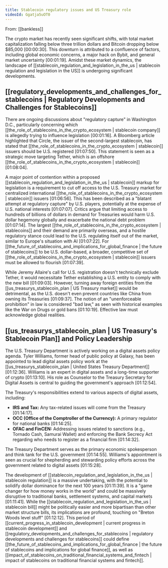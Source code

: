 ```yaml
---
title: Stablecoin regulatory issues and US Treasury role
videoId: Ggatja5uOT0
---
```


From: [[bankless]] <br/> 

The crypto market has recently seen significant shifts, with total market capitalization falling below three trillion dollars and Bitcoin dropping below $85,000 <a class="yt-timestamp" data-t="00:00:30">[00:00:30]</a>. This downturn is attributed to a confluence of factors, including global economic concerns, a major hack on Bybit, and general market uncertainty <a class="yt-timestamp" data-t="00:01:19">[00:01:19]</a>. Amidst these market dynamics, the landscape of [[stablecoin_regulation_and_legislation_in_the_us | stablecoin regulation and legislation in the US]] is undergoing significant developments.

## [[regulatory_developments_and_challenges_for_stablecoins | Regulatory Developments and Challenges for Stablecoins]]

There are ongoing discussions about "regulatory capture" in Washington D.C., particularly concerning which [[the_role_of_stablecoins_in_the_crypto_ecosystem | stablecoin company]] is allegedly trying to influence legislation <a class="yt-timestamp" data-t="00:01:16">[00:01:16]</a>. A Bloomberg article highlighted that Circle, the issuer of the second-largest stablecoin, has stated that [[the_role_of_stablecoins_in_the_crypto_ecosystem | stablecoin]] issuers should be U.S. registered <a class="yt-timestamp" data-t="01:07:50">[01:07:50]</a>. This statement is seen as a strategic move targeting Tether, which is an offshore [[the_role_of_stablecoins_in_the_crypto_ecosystem | stablecoin]] <a class="yt-timestamp" data-t="01:08:04">[01:08:04]</a>.

A major point of contention within a proposed [[stablecoin_regulation_and_legislation_in_the_us | stablecoin]] markup for legislation is a requirement to cut off access to the U.S. Treasury market for centralized international [[the_role_of_stablecoins_in_the_crypto_ecosystem | stablecoin]] issuers <a class="yt-timestamp" data-t="01:06:56">[01:06:56]</a>. This has been described as a "blatant attempt at regulatory capture" by U.S. players, potentially at the expense of U.S. national interests <a class="yt-timestamp" data-t="01:07:07">[01:07:07]</a>. Critics argue that limiting access to hundreds of billions of dollars in demand for Treasuries would harm U.S. dollar hegemony globally and exacerbate the national debt problem <a class="yt-timestamp" data-t="01:07:14">[01:07:14]</a>. The largest [[the_role_of_stablecoins_in_the_crypto_ecosystem | stablecoins]] and their demand are primarily overseas, and a hostile regulatory stance could lead to the U.S. regulating itself out of the market, similar to Europe's situation with AI <a class="yt-timestamp" data-t="01:07:22">[01:07:22]</a>. For [[the_future_of_stablecoins_and_implications_for_global_finance | the future of stablecoins]] to be U.S. dollar-based, a broader, competitive set of [[the_role_of_stablecoins_in_the_crypto_ecosystem | stablecoin]] issuers must be allowed to flourish <a class="yt-timestamp" data-t="01:07:39">[01:07:39]</a>.

While Jeremy Allaire's call for U.S. registration doesn't technically exclude Tether, it would necessitate Tether establishing a U.S. entity to comply with the new bill <a class="yt-timestamp" data-t="01:09:03">[01:09:03]</a>. However, turning away foreign entities from the [[us_treasurys_stablecoin_plan | US Treasury market]] would be detrimental, as the U.S. doesn't even prevent countries like China from owning its Treasuries <a class="yt-timestamp" data-t="01:09:37">[01:09:37]</a>. The notion of an "unenforceable prohibition" in law is considered "bad law," as seen with historical examples like the War on Drugs or gold bans <a class="yt-timestamp" data-t="01:10:19">[01:10:19]</a>. Effective law must acknowledge global realities.

## [[us_treasurys_stablecoin_plan | US Treasury's Stablecoin Plan]] and Policy Leadership

The U.S. Treasury Department is actively working on a digital assets policy agenda. Tyler Williams, former head of public policy at Galaxy, has been appointed to lead digital assets policy work at the [[us_treasurys_stablecoin_plan | United States Treasury Department]] <a class="yt-timestamp" data-t="01:12:36">[01:12:36]</a>. Williams is an expert in digital assets and a long-time supporter of crypto <a class="yt-timestamp" data-t="01:13:10">[01:13:10]</a>. His role as Counselor to the Treasury Secretary for Digital Assets is central to guiding the government's approach <a class="yt-timestamp" data-t="01:12:54">[01:12:54]</a>.

The Treasury's responsibilities extend to various aspects of digital assets, including:
*   **IRS and Tax:** Any tax-related issues will come from the Treasury <a class="yt-timestamp" data-t="01:14:17">[01:14:17]</a>.
*   **OCC (Office of the Comptroller of the Currency):** A primary regulator for national banks <a class="yt-timestamp" data-t="01:14:25">[01:14:25]</a>.
*   **OFAC and FinCEN:** Addressing issues related to sanctions (e.g., Tornado Cash, Samurai Wallet) and enforcing the Bank Secrecy Act regarding who needs to register as a financial firm <a class="yt-timestamp" data-t="01:14:32">[01:14:32]</a>.

The Treasury Department serves as the primary economic spokesperson and think tank for the U.S. government <a class="yt-timestamp" data-t="01:14:55">[01:14:55]</a>. Williams's appointment is seen as crucial for shepherding and stewarding policy efforts across the government related to digital assets <a class="yt-timestamp" data-t="01:15:28">[01:15:28]</a>.

The development of [[stablecoin_regulation_and_legislation_in_the_us | stablecoin regulation]] is a massive undertaking, with the potential to solidify dollar dominance for the next 100 years <a class="yt-timestamp" data-t="01:11:39">[01:11:39]</a>. It is a "game changer for how money works in the world" and could be massively disruptive to traditional banks, settlement systems, and capital markets <a class="yt-timestamp" data-t="01:11:41">[01:11:41]</a>. While the [[stablecoin_regulation_and_legislation_in_the_us | stablecoin bill]] might be politically easier and more bipartisan than other market structure bills, its implications are profound, touching on "Breton Woods level stuff" <a class="yt-timestamp" data-t="01:12:12">[01:12:12]</a>. This period of [[current_progress_in_stablecoin_development | current progress in stablecoin development]] and [[regulatory_developments_and_challenges_for_stablecoins | regulatory developments and challenges for stablecoins]] could define [[the_future_of_stablecoins_and_implications_for_global_finance | the future of stablecoins and implications for global finance]], as well as [[impact_of_stablecoins_on_traditional_financial_systems_and_fintech | impact of stablecoins on traditional financial systems and fintech]].